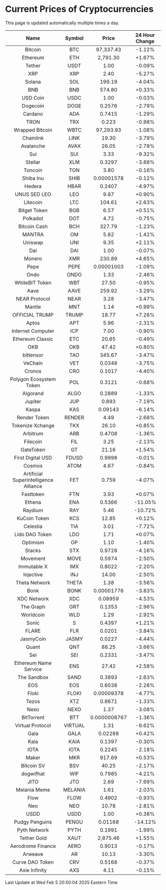 # Current Prices of Cryptocurrencies
This page is updated automatically multiple times a day.

| Name | Symbol | Price | 24 Hour Change |
| :---: |:---:| :---: | :---: |
| Bitcoin | BTC | 97,337.43 | -1.12% |
| Ethereum | ETH | 2,791.30 | +1.67% |
| Tether | USDT | 1.00 | -0.09% |
| XRP | XRP | 2.40 | -5.27% |
| Solana | SOL | 199.19 | -4.04% |
| BNB | BNB | 574.80 | +0.33% |
| USD Coin | USDC | 1.00 | -0.03% |
| Dogecoin | DOGE | 0.2576 | -2.79% |
| Cardano | ADA | 0.7415 | -1.29% |
| TRON | TRX | 0.223 | -0.98% |
| Wrapped Bitcoin | WBTC | 97,293.93 | -1.08% |
| Chainlink | LINK | 19.30 | -3.79% |
| Avalanche | AVAX | 26.05 | -2.78% |
| Sui | SUI | 3.33 | -9.32% |
| Stellar | XLM | 0.3297 | -3.88% |
| Toncoin | TON | 3.80 | -0.16% |
| Shiba Inu | SHIB | 0.00001578 | -0.12% |
| Hedera | HBAR | 0.2407 | -4.97% |
| UNUS SED LEO | LEO | 9.87 | +0.90% |
| Litecoin | LTC | 104.61 | +2.63% |
| Bitget Token | BGB | 6.57 | +0.51% |
| Polkadot | DOT | 4.72 | -0.75% |
| Bitcoin Cash | BCH | 327.79 | -1.23% |
| MANTRA | OM | 5.82 | -1.42% |
| Uniswap | UNI | 9.35 | +2.11% |
| Dai | DAI | 1.00 | -0.07% |
| Monero | XMR | 230.89 | +4.65% |
| Pepe | PEPE | 0.00001003 | -1.09% |
| Ondo | ONDO | 1.33 | -2.46% |
| WhiteBIT Token | WBT | 27.50 | -0.95% |
| Aave | AAVE | 259.92 | -3.29% |
| NEAR Protocol | NEAR | 3.28 | -3.47% |
| Mantle | MNT | 1.14 | +0.99% |
| OFFICIAL TRUMP | TRUMP | 18.77 | +7.28% |
| Aptos | APT | 5.96 | -2.31% |
| Internet Computer | ICP | 7.00 | -0.90% |
| Ethereum Classic | ETC | 20.65 | -0.49% |
| OKB | OKB | 47.42 | +0.80% |
| bittensor | TAO | 345.67 | -3.47% |
| VeChain | VET | 0.0348 | -3.75% |
| Cronos | CRO | 0.1017 | -4.40% |
| Polygon Ecosystem Token | POL | 0.3121 | -0.68% |
| Algorand | ALGO | 0.2889 | -1.33% |
| Jupiter | JUP | 0.893 | -7.19% |
| Kaspa | KAS | 0.09143 | -6.14% |
| Render Token | RENDER | 4.49 | -2.68% |
| Tokenize Xchange | TKX | 26.10 | +0.85% |
| Arbitrum | ARB | 0.4708 | -1.36% |
| Filecoin | FIL | 3.25 | -2.13% |
| GateToken | GT | 21.16 | +1.54% |
| First Digital USD | FDUSD | 0.9998 | -0.01% |
| Cosmos | ATOM | 4.67 | -0.84% |
| Artificial Superintelligence Alliance | FET | 0.759 | -4.07% |
| Fasttoken | FTN | 3.93 | +0.07% |
| Ethena | ENA | 0.5366 | -11.05% |
| Raydium | RAY | 5.46 | -10.72% |
| KuCoin Token | KCS | 12.85 | +0.12% |
| Celestia | TIA | 3.01 | -7.72% |
| Lido DAO Token | LDO | 1.71 | +0.07% |
| Optimism | OP | 1.10 | -1.40% |
| Stacks | STX | 0.9728 | -4.16% |
| Movement | MOVE | 0.5974 | -2.50% |
| Immutable X | IMX | 0.8022 | -2.20% |
| Injective | INJ | 14.00 | -2.50% |
| Theta Network | THETA | 1.38 | -3.56% |
| Bonk | BONK | 0.00001776 | -3.83% |
| XDC Network | XDC | 0.08959 | -4.53% |
| The Graph | GRT | 0.1353 | -2.96% |
| Worldcoin | WLD | 1.29 | -2.92% |
| Sonic | S | 0.4397 | +1.21% |
| FLARE | FLR | 0.0201 | -3.84% |
| JasmyCoin | JASMY | 0.0227 | -4.44% |
| Quant | QNT | 88.25 | -3.66% |
| Sei | SEI | 0.2331 | -3.47% |
| Ethereum Name Service | ENS | 27.42 | +2.58% |
| The Sandbox | SAND | 0.3893 | -2.63% |
| EOS | EOS | 0.6038 | -2.28% |
| Floki | FLOKI | 0.00009378 | -4.77% |
| Tezos | XTZ | 0.8671 | -1.33% |
| Nexo | NEXO | 1.37 | -3.08% |
| BitTorrent | BTT | 0.0000008767 | -1.36% |
| Virtual Protocol | VIRTUAL | 1.31 | -9.62% |
| Gala | GALA | 0.02288 | +0.42% |
| Kaia | KAIA | 0.1397 | -0.30% |
| IOTA | IOTA | 0.2245 | -2.18% |
| Maker | MKR | 917.69 | +0.53% |
| Bitcoin SV | BSV | 40.25 | -2.17% |
| dogwifhat | WIF | 0.7985 | -4.21% |
| JITO | JTO | 2.69 | -7.69% |
| Melania Meme | MELANIA | 1.61 | -2.03% |
| Flow | FLOW | 0.4902 | -0.93% |
| Neo | NEO | 10.78 | -2.81% |
| USDD | USDD | 1.00 | +0.38% |
| Pudgy Penguins | PENGU | 0.01168 | -14.12% |
| Pyth Network | PYTH | 0.1991 | -1.99% |
| Tether Gold | XAUT | 2,875.46 | +1.55% |
| Aerodrome Finance | AERO | 0.9013 | -0.17% |
| Arweave | AR | 10.13 | -3.30% |
| Curve DAO Token | CRV | 0.5168 | -0.37% |
| Axie Infinity | AXS | 4.11 | -0.15% |

Last Update at Wed Feb  5 20:50:04 2025 Eastern Time